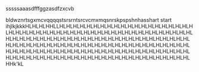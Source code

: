 sssssaaasdfffggzasdfzxcvb   

 bldwznrtsgxmcvqqqqstsrsrntsrcvcmxmqsnrskpspshnhasshart
  start ihjlkjkkkHLHLHLHHLLHLHLHLHLHLHLHLHLHLHLHLHLHLHLHLHLHLHLHLHLHLHLHLHLHLHLHLHLHLHLHLHLHLHLHLHLHLHLHLHLHLHLHLHLHLHLHLHLHLHLHLHLHLHLHLHLHLHLHLHLHLHLHLHLHLHLHLHLHLHLHLHLHLHLHLHLHLHLHLHLHLHLHLHLHLHLHLHLHLHLHLHLHLHLHLHLHLHLHLHLHLHLHLHLHLHLHLHLHLHLHLHLHLHLHLHLHLHLHLHLHLHLHLHLHLHLHLHLHLHLHLHLHLHLHLHLHLHLHLHLHLHLHLHLHLHLHLHLHLHLHLHLHLHLHLHHk'kL